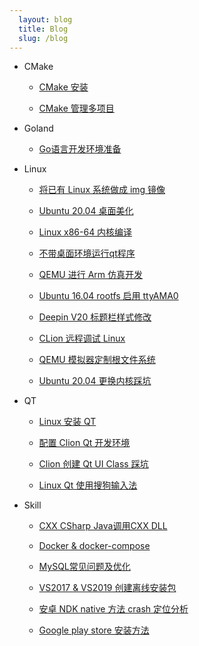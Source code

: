 ```yaml
---
  layout: blog
  title: Blog
  slug: /blog
---
```

* CMake

  * [CMake 安装](blog/CMake/001_CMake安装.md)

  * [CMake 管理多项目](blog/CMake/002_CMake管理多项目.md)

* Goland

  * [Go语言开发环境准备](blog/Goland/001_Go语言开发环境准备.md)

* Linux

  * [将已有 Linux 系统做成 img 镜像](blog/Linux/001_将已有Linux系统做成img镜像.md)

  * [Ubuntu 20.04 桌面美化](blog/Linux/002_Ubuntu桌面美化.md)

  * [Linux x86-64 内核编译](blog/Linux/003_编译内核.md)

  * [不带桌面环境运行qt程序](blog/Linux/004_不带桌面环境运行qt程序.md)

  * [QEMU 进行 Arm 仿真开发](blog/Linux/005_QEMU进行Arm仿真开发.md)

  * [Ubuntu 16.04 rootfs 启用 ttyAMA0](blog/Linux/006_Ubuntu_16.04_rootfs启用ttyAMA0.md)

  * [Deepin V20 标题栏样式修改](blog/Linux/007_DeepinV20标题栏样式修改.md)

  * [CLion 远程调试 Linux](blog/Linux/008_CLion远程调试Linux.md)

  * [QEMU 模拟器定制根文件系统](blog/Linux/009_QEMU模拟器制作根文件系统.md)

  * [Ubuntu 20.04 更换内核踩坑](blog/Linux/010_Ubuntu更换内核踩坑.md)

* QT

  * [Linux 安装 QT](blog/QT/001_Linux安装QT.md)

  * [配置 Clion Qt 开发环境](blog/QT/002_Clion开发Qt.md)

  * [Clion 创建 Qt UI Class 踩坑](blog/QT/003_Clion创建QtUIClass踩坑.md)

  * [Linux Qt 使用搜狗输入法](blog/QT/004_Qt搜狗输入法.md)

* Skill

  * [CXX CSharp Java调用CXX DLL](blog/Skill/001_CXXCSharpJava调用CXXDLL.md)

  * [Docker & docker-compose](blog/Skill/002_Docker.md)

  * [MySQL常见问题及优化](blog/Skill/003_MySql常见问题及优化.md)

  * [VS2017 & VS2019 创建离线安装包](blog/Skill/004_VS2019VS2019创建离线安装包.md)

  * [安卓 NDK native 方法 crash 定位分析](blog/Skill/005_安卓NDKnative方法crash定位分析.md)

  * [Google play store 安装方法](blog/Skill/006_GooglePlayStore.md)

